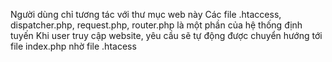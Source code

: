 Người dùng chỉ tương tác với thư mục web này
Các file .htaccess, dispatcher.php, request.php, router.php là một phần của hệ thống định tuyến
Khi user truy cập website, yêu cầu sẽ tự động được chuyển hướng tới file index.php nhờ file .htacess
